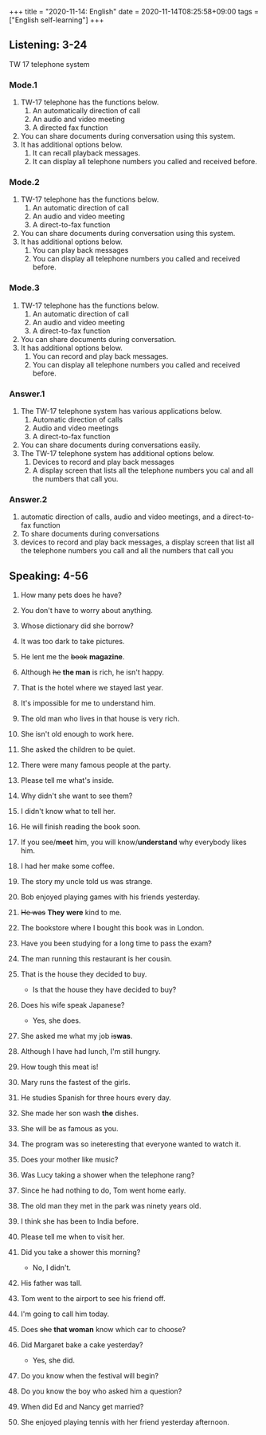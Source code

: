 +++
title =  "2020-11-14: English"
date = 2020-11-14T08:25:58+09:00
tags = ["English self-learning"]
+++
## Listening: 3-24

TW 17 telephone system

### Mode.1

1. TW-17 telephone has the functions below.
    1. An automatically direction of call
    2. An audio and video meeting
    3. A directed fax function
2. You can share documents during conversation using this system.
3. It has additional options below.
    1. It can recall playback messages.
    2. It can display all telephone numbers you called and received before.

### Mode.2

1. TW-17 telephone has the functions below.
    1. An automatic direction of call
    2. An audio and video meeting
    3. A direct-to-fax function
2. You can share documents during conversation using this system.
3. It has additional options below.
    1. You can play back messages
    2. You can display all telephone numbers you called and received before.

### Mode.3

1. TW-17 telephone has the functions below.
    1. An automatic direction of call
    2. An audio and video meeting
    3. A direct-to-fax function
2. You can share documents during conversation.
3. It has additional options below.
    1. You can record and play back messages.
    2. You can display all telephone numbers you called and received before.

### Answer.1

1. The TW-17 telephone system has various applications below.
    1. Automatic direction of calls
    2. Audio and video meetings
    3. A direct-to-fax function
2. You can share documents during conversations easily.
3. The TW-17 telephone system has additional options below.
    1. Devices to record and play back messages
    2. A display screen that lists all the telephone numbers you cal and all the numbers that call you.

### Answer.2

1. automatic direction of calls, audio and video meetings, and a direct-to-fax function
2. To share documents during conversations
3. devices to record and play back messages, a display screen that list all the telephone numbers you call and all the numbers that call you


## Speaking: 4-56

1. How many pets does he have?
2. You don't have to worry about anything.
3. Whose dictionary did she borrow?
4. It was too dark to take pictures.
5. He lent me the ~~book~~ **magazine**.
6. Although ~~he~~ **the man** is rich, he isn't happy.
7. That is the hotel where we stayed last year.
8. It's impossible for me to understand him.
9. The old man who lives in that house is very rich.
10. She isn't old enough to work here.

1. She asked the children to be quiet.
2. There were many famous people at the party.
3. Please tell me what's inside.
4. Why didn't she want to see them?
5. I didn't know what to tell her.
6. He will finish reading the book soon.
7. If you see/**meet** him, you will know/**understand** why everybody likes him.
8. I had her make some coffee.
9. The story my uncle told us was strange.
10. Bob enjoyed playing games with his friends yesterday.

1. ~~He was~~ **They were** kind to me.
2. The bookstore where I bought this book was in London.
3. Have you been studying for a long time to pass the exam?
4. The man running this restaurant is her cousin.
5. That is the house they decided to buy.
    - Is that the house they have decided to buy?
6. Does his wife speak Japanese?
    - Yes, she does.
7. She asked me what my job ~~is~~**was**.
8. Although I have had lunch, I'm still hungry.
9. How tough this meat is!
10. Mary runs the fastest of the girls.

1. He studies Spanish for three hours every day.
2. She made her son wash **the** dishes.
3. She will be as famous as you.
4. The program was so ineteresting that everyone wanted to watch it.
5. Does your mother like music?
6. Was Lucy taking a shower when the telephone rang?
7. Since he had nothing to do, Tom went home early.
8. The old man they met in the park was ninety years old.
9. I think she has been to India before.
10. Please tell me when to visit her.

1. Did you take a shower this morning?
    - No, I didn't.
2. His father was tall.
3. Tom went to the airport to see his friend off.
4. I'm going to call him today.
5. Does ~~she~~ **that woman** know which car to choose?
6. Did Margaret bake a cake yesterday?
    - Yes, she did.
7. Do you know when the festival will begin?
8. Do you know the boy who asked him a question?
9. When did Ed and Nancy get married?
10. She enjoyed playing tennis with her friend yesterday afternoon.
